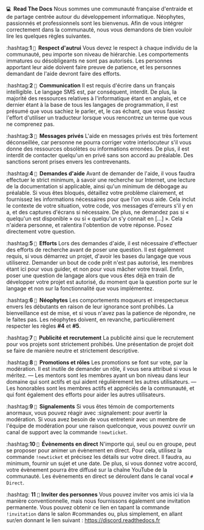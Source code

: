 **`💻` ឵឵ Read The Docs**
Nous sommes une communauté française d'entraide et de partage centrée autour du développement informatique. Néophytes, passionnés et professionnels sont les bienvenus. Afin de vous intégrer correctement dans la communauté, nous vous demandons de bien vouloir lire les quelques règles suivantes.

:hashtag:**1 `🔹` ឵឵ Respect d'autrui**
Vous devez le respect à chaque individu de la communauté, peu importe son niveau de hiérarchie. Les comportements immatures ou désobligeants ne sont pas autorisés. Les personnes apportant leur aide doivent faire preuve de patience, et les personnes demandant de l'aide devront faire des efforts.

:hashtag:**2 `🔹` ឵឵ Communication**
Il est requis d'écrire dans un français intelligible. Le langage SMS est, par conséquent, interdit. De plus, la majorité des ressources relatives à l'informatique étant en anglais, et ce dernier étant à la base de tous les langages de programmation, il est présumé que vous sachiez le parler, et, le cas échant, que vous fassiez l'effort d'utiliser un traducteur lorsque vous rencontrez un terme que vous ne comprenez pas.

:hashtag:**3 `🔹` ឵឵ Messages privés**
L'aide en messages privés est très fortement déconseillée, car personne ne pourra corriger votre interlocuteur s'il vous donne des ressources obsolètes ou informations erronées. De plus, il est interdit de contacter quelqu'un en privé sans son accord au préalable. Des sanctions seront prises envers les contrevenants.

:hashtag:**4 `🔹` ឵឵ Demandes d'aide**
Avant de demander de l'aide, il vous faudra effectuer le strict minimum, à savoir une recherche sur Internet, une lecture de la documentation si applicable, ainsi qu'un minimum de débogage au préalable. Si vous êtes bloqués, détaillez votre problème clairement, et fournissez les informations nécessaires pour que l'on vous aide. Cela inclut le contexte de votre situation, votre code, vos messages d'erreurs s'il y en a, et des captures d'écrans si nécessaire.
De plus, ne demandez pas si « quelqu'un est disponible » ou si « quelqu'un s'y connait en [...] ». Cela n'aidera personne, et ralentira l'obtention de votre réponse. Posez directement votre question.

:hashtag:**5 `🔹` ឵឵ Efforts**
Lors des demandes d'aide, il est nécessaire d'effectuer des efforts de recherche avant de poser une question. Il est également requis, si vous démarrez un projet, d'avoir les bases du langage que vous utiliserez. Demander un bout de code prêt n'est pas autorisé, les membres étant ici pour vous guider, et non pour vous mâcher votre travail. Enfin, poser une question de langage alors que vous êtes déjà en train de développer votre projet est autorisé, du moment que la question porte sur le langage et non sur la fonctionnalité que vous implémentez.

:hashtag:**6 `🔹` ឵឵ Néophytes**
Les comportements moqueurs et irrespectueux envers les débutants en raison de leur ignorance sont prohibés. La bienveillance est de mise, et si vous n'avez pas la patience de répondre, ne le faites pas. Les néophytes doivent, en revanche, particulièrement respecter les règles **#4** et **#5**.

:hashtag:**7 `🔹` ឵឵ Publicité et recrutement**
La publicité ainsi que le recrutement pour vos projets sont strictement prohibés. Une présentation de projet doit se faire de manière neutre et strictement descriptive.

:hashtag:**8 `🔹` ឵឵ Promotions et rôles**
Les promotions se font sur vote, par la modération. Il est inutile de demander un rôle, il vous sera attribué si vous le méritez.
— Les mentors sont les membres ayant un bon niveau dans leur domaine qui sont actifs et qui aident régulièrement les autres utilisateurs.
— Les honorables sont les membres actifs et appréciés de la communauté, et qui font également des efforts pour aider les autres utilisateurs.

:hashtag:**9 `🔹` ឵឵ Signalements**
Si vous êtes témoin de comportements anormaux, vous pouvez réagir avec :signalement: pour avertir la modération. Si vous avez besoin de vous entretenir avec un membre de l'équipe de modération pour une raison quelconque, vous pouvez ouvrir un canal de support avec la commande `!newticket`.

:hashtag:**10 `🔹` ឵឵ Évènements en direct**
N'importe qui, seul ou en groupe, peut se proposer pour animer un évènement en direct. Pour cela, utilisez la commande `!newticket` et précisez les détails sur votre direct. Il faudra, au minimum, fournir un sujet et une date. De plus, si vous donnez votre accord, votre évènement pourra être diffusé sur la chaîne YouTube de la communauté. Les évènements en direct se déroulent dans le canal vocal `# Direct`.

:hashtag: **11** `🔹` **Inviter des personnes**
Vous pouvez inviter vos amis ici via la manière conventionnelle, mais nous fournissons également une invitation permanente.
Vous pouvez obtenir ce lien en tapant la commande `!invitation` dans le salon #commandes ou, plus simplement, en allant sur/en donnant le lien suivant : https://discord.readthedocs.fr
